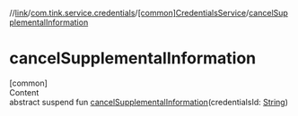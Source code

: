 //[link](../../index.md)/[com.tink.service.credentials](../index.md)/[[common]CredentialsService](index.md)/[cancelSupplementalInformation](cancel-supplemental-information.md)



# cancelSupplementalInformation  
[common]  
Content  
abstract suspend fun [cancelSupplementalInformation](cancel-supplemental-information.md)(credentialsId: [String](https://kotlinlang.org/api/latest/jvm/stdlib/kotlin/-string/index.html))  



